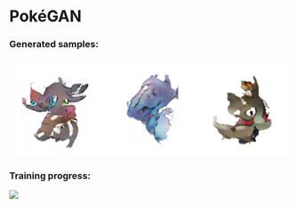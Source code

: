# **PokéGAN**
### Generated samples:
<p align="center">
    <img src="Pokemon samples.png" width=600></br>
</p>


### Training progress:

![](training_progress.gif)
